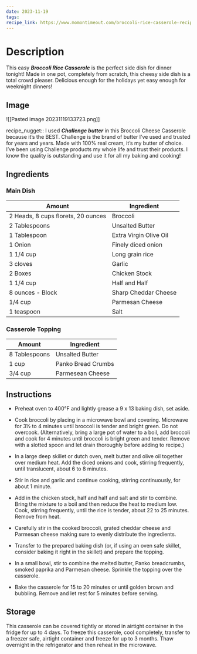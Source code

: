 ```yaml
---
date: 2023-11-19
tags: 
recipe_link: https://www.momontimeout.com/broccoli-rice-casserole-recipe/
---
```

# Description
This easy _**Broccoli Rice Casserole**_ is the perfect side dish for dinner tonight! Made in one pot, completely from scratch, this cheesy side dish is a total crowd pleaser. Delicious enough for the holidays yet easy enough for weeknight dinners!
## Image
![[Pasted image 20231119133723.png]]

recipe_nugget:: I used _**Challenge butter**_ in this Broccoli Cheese Casserole because it’s the BEST. Challenge is the brand of butter I’ve used and trusted for years and years. Made with 100% real cream, it’s my butter of choice. I’ve been using Challenge products my whole life and trust their products. I know the quality is outstanding and use it for all my baking and cooking!
## Ingredients
### Main Dish
| Amount                             | Ingredient             |
| ---------------------------------- | ---------------------- |
| 2 Heads, 8 cups florets, 20 ounces | Broccoli               |
| 2 Tablespoons                      | Unsalted Butter        |
| 1 Tablespoon                       | Extra Virgin Olive Oil |
| 1 Onion                            | Finely diced onion     |
| 1 1/4 cup                          | Long grain rice        |
| 3 cloves                           | Garlic                 |
| 2 Boxes                            | Chicken Stock          |
| 1 1/4 cup                          | Half and Half          |
| 8 ounces - Block                   | Sharp Cheddar Cheese   |
| 1/4 cup                            | Parmesan Cheese        |
| 1 teaspoon                         | Salt                   |

###  Casserole Topping
| Amount        | Ingredient         |
| ------------- | ------------------ |
| 8 Tablespoons | Unsalted Butter    |
| 1 cup         | Panko Bread Crumbs |
| 3/4 cup       | Parmesean Cheese   |


## Instructions
- Preheat oven to 400°F and lightly grease a 9 x 13 baking dish, set aside.
    
- Cook broccoli by placing in a microwave bowl and covering. Microwave for 3½ to 4 minutes until broccoli is tender and bright green. Do not overcook. (Alternatively, bring a large pot of water to a boil, add broccoli and cook for 4 minutes until broccoli is bright green and tender. Remove with a slotted spoon and let drain thoroughly before adding to recipe.)
    
- In a large deep skillet or dutch oven, melt butter and olive oil together over medium heat. Add the diced onions and cook, stirring frequently, until translucent, about 6 to 8 minutes.
    
- Stir in rice and garlic and continue cooking, stirring continuously, for about 1 minute.
    
- Add in the chicken stock, half and half and salt and stir to combine. Bring the mixture to a boil and then reduce the heat to medium low. Cook, stirring frequently, until the rice is tender, about 22 to 25 minutes. Remove from heat.
    
- Carefully stir in the cooked broccoli, grated cheddar cheese and Parmesan cheese making sure to evenly distribute the ingredients.
    
- Transfer to the prepared baking dish (or, if using an oven safe skillet, consider baking it right in the skillet) and prepare the topping.
    
- In a small bowl, stir to combine the melted butter, Panko breadcrumbs, smoked paprika and Parmesan cheese. Sprinkle the topping over the casserole.
    
- Bake the casserole for 15 to 20 minutes or until golden brown and bubbling. Remove and let rest for 5 minutes before serving.

## Storage

This casserole can be covered tightly or stored in airtight container in the fridge for up to 4 days. To freeze this casserole, cool completely, transfer to a freezer safe, airtight container and freeze for up to 3 months. Thaw overnight in the refrigerator and then reheat in the microwave.
